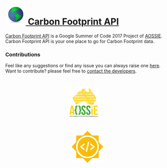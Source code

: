 # [![logo](./globe-64.png)  Carbon Footprint API](https://gitlab.com/aossie/CarbonFootprint-API)
[Carbon Footprint API](https://gitlab.com/aossie/CarbonFootprint-API) is a Google Summer of Code 2017 Project of [AOSSIE](http://aossie.gitlab.io/). Carbon Footprint API is your one place to go for Carbon Footprint data.

### Contributions
Feel like any suggestions or find any issue you can always raise one [here](https://gitlab.com/aossie/CarbonFootprint-API/issues/new?issue%5Bassignee_id%5D=&issue%5Bmilestone_id%5D=). Want to contribute? please feel free to [contact the developers](mailto:bruno.wp@gmail.com).  
<img src="./aossie.png" style="width:100px;display:inline;float:left;margin-left:14em;margin-top:3em;">
<img src="./GSoC.png" style="width:100px;display:inline;float:right;margin-right:14em;margin-top:3em;">

